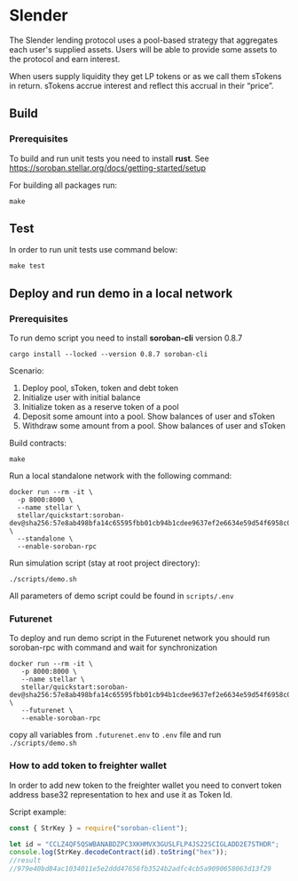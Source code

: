 # Slender

The Slender lending protocol uses a pool-based strategy that aggregates each user's supplied assets. Users will be able to provide some assets to the protocol and earn interest.

When users supply liquidity they get LP tokens or as we call them sTokens in return. sTokens accrue interest and reflect this accrual in their “price”.

## Build

### Prerequisites

To build and run unit tests you need to install **rust**. See https://soroban.stellar.org/docs/getting-started/setup

For building all packages run:

```shell
make
```

## Test

In order to run unit tests use command below:

```shell
make test
```

## Deploy and run demo in a local network

### Prerequisites

To run demo script you need to install **soroban-cli** version 0.8.7

```shell
cargo install --locked --version 0.8.7 soroban-cli
```

Scenario:

1. Deploy pool, sToken, token and debt token
2. Initialize user with initial balance
3. Initialize token as a reserve token of a pool
4. Deposit some amount into a pool. Show balances of user and sToken
5. Withdraw some amount from a pool. Show balances of user and sToken

Build contracts:

```shell
make
```

Run a local standalone network with the following command:

```shell
docker run --rm -it \
  -p 8000:8000 \
  --name stellar \
  stellar/quickstart:soroban-dev@sha256:57e8ab498bfa14c65595fbb01cb94b1cdee9637ef2e6634e59d54f6958c05bdb \
  --standalone \
  --enable-soroban-rpc
```

Run simulation script (stay at root project directory):

```shell
./scripts/demo.sh
```

All parameters of demo script could be found in `scripts/.env`

### Futurenet

To deploy and run demo script in the Futurenet network you should run soroban-rpc with command and wait for synchronization

```shell
docker run --rm -it \
   -p 8000:8000 \
   --name stellar \
   stellar/quickstart:soroban-dev@sha256:57e8ab498bfa14c65595fbb01cb94b1cdee9637ef2e6634e59d54f6958c05bdb \
   --futurenet \
   --enable-soroban-rpc
```

copy all variables from `.futurenet.env` to `.env` file and run `./scripts/demo.sh`

### How to add token to freighter wallet

In order to add new token to the freighter wallet you need to convert token address base32 representation to hex and use it as Token Id.

Script example:

```js
const { StrKey } = require("soroban-client");

let id = "CCLZ4QF5QSWBANABDZPC3XKHMVX3GUSLFLP4JS22SCIGLADD2E7STHDR";
console.log(StrKey.decodeContract(id).toString("hex"));
//result
//979e40bd84ac1034011e5e2ddd47656fb3524b2adfc4cb5a9090658063d13f29
```

